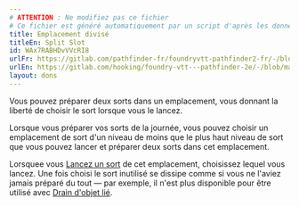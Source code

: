 ```yaml
---
# ATTENTION : Ne modifiez pas ce fichier
# Ce fichier est généré automatiquement par un script d'après les données du module Foundry VTT officiel et de sa traduction
title: Emplacement divisé
titleEn: Split Slot
id: WAx7RABHDvVVcRI8
urlFr: https://gitlab.com/pathfinder-fr/foundryvtt-pathfinder2-fr/-/blob/master/data/feats/WAx7RABHDvVVcRI8.htm
urlEn: https://gitlab.com/hooking/foundry-vtt---pathfinder-2e/-/blob/master/packs/data/feats.db/split-slot.json
layout: dons
---
```

Vous pouvez préparer deux sorts dans un emplacement, vous donnant la liberté de choisir le sort lorsque vous le lancez.

Lorsque vous préparer vos sorts de la journée, vous pouvez choisir un emplacement de sort d'un niveau de moins que le plus haut niveau de sort que vous pouvez lancer et préparer deux sorts dans cet emplacement.

Lorsquee vous [Lancez un sort](../actions/lancer-un-sort.md) de cet emplacement, choisissez lequel vous lancez. Une fois choisi le sort inutilisé se dissipe comme si vous ne l'aviez jamais préparé du tout — par exemple, il n'est plus disponible pour être utilisé avec [Drain d'objet lié](../actions/drain-d-objet-lié.md).
